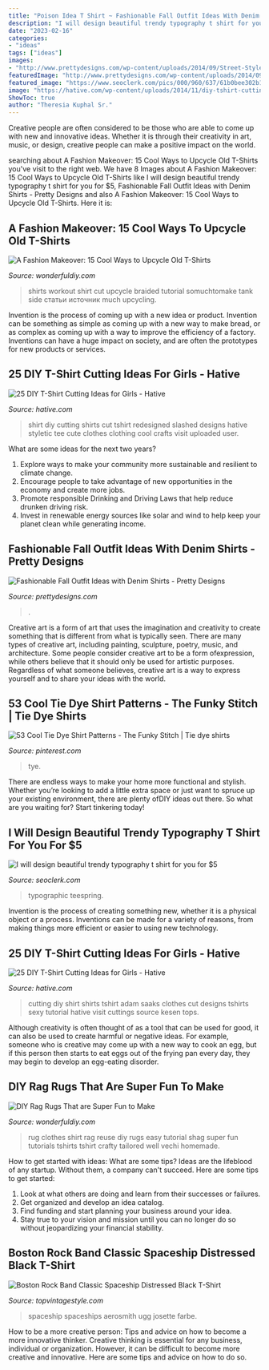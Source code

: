 ```yaml
---
title: "Poison Idea T Shirt ~ Fashionable Fall Outfit Ideas With Denim Shirts"
description: "I will design beautiful trendy typography t shirt for you for $5"
date: "2023-02-16"
categories:
- "ideas"
tags: ["ideas"]
images:
- "http://www.prettydesigns.com/wp-content/uploads/2014/09/Street-Style-Outfit-Idea-with-Denim-Shirt.jpg"
featuredImage: "http://www.prettydesigns.com/wp-content/uploads/2014/09/Street-Style-Outfit-Idea-with-Denim-Shirt.jpg"
featured_image: "https://www.seoclerk.com/pics/000/960/637/61b0bee302b13cae59f16a87acdb1261.jpg"
image: "https://hative.com/wp-content/uploads/2014/11/diy-tshirt-cutting-ideas/4-girl-tshirt-cutting.jpg"
ShowToc: true
author: "Theresia Kuphal Sr."
---
```



Creative people are often considered to be those who are able to come up with new and innovative ideas. Whether it is through their creativity in art, music, or design, creative people can make a positive impact on the world.

	

		
searching about A Fashion Makeover: 15 Cool Ways to Upcycle Old T-Shirts you've visit to the right web. We have 8 Images about A Fashion Makeover: 15 Cool Ways to Upcycle Old T-Shirts like I will design beautiful trendy typography t shirt for you for $5, Fashionable Fall Outfit Ideas with Denim Shirts - Pretty Designs and also A Fashion Makeover: 15 Cool Ways to Upcycle Old T-Shirts. Here it is:
		
    
## A Fashion Makeover: 15 Cool Ways To Upcycle Old T-Shirts

<img loading=lazy src="https://cdn.wonderfuldiy.com/wp-content/uploads/2018/02/Side-braided-workout-tank.jpg" onerror="this.onerror=null;this.src='https://tse2.mm.bing.net/th?id=OIP.Y1MTcaiWLtyGvoHAXZLylwHaHa&amp;pid=15.1';" alt="A Fashion Makeover: 15 Cool Ways to Upcycle Old T-Shirts">

_Source: wonderfuldiy.com_

>shirts workout shirt cut upcycle braided tutorial somuchtomake tank side статьи источник much upcycling. 

	

Invention is the process of coming up with a new idea or product. Invention can be something as simple as coming up with a new way to make bread, or as complex as coming up with a way to improve the efficiency of a factory. Inventions can have a huge impact on society, and are often the prototypes for new products or services.

    
## 25 DIY T-Shirt Cutting Ideas For Girls - Hative

<img loading=lazy src="https://hative.com/wp-content/uploads/2014/11/diy-tshirt-cutting-ideas/9-redesigned-cut-shirt.jpg" onerror="this.onerror=null;this.src='https://tse2.mm.bing.net/th?id=OIP.62eTBL1Waoq5sjF0bQjCogHaJ4&amp;pid=15.1';" alt="25 DIY T-Shirt Cutting Ideas for Girls - Hative">

_Source: hative.com_

>shirt diy cutting shirts cut tshirt redesigned slashed designs hative styletic tee cute clothes clothing cool crafts visit uploaded user. 

	

What are some ideas for the next two years?
1. Explore ways to make your community more sustainable and resilient to climate change.
2. Encourage people to take advantage of new opportunities in the economy and create more jobs.
3. Promote responsible Drinking and Driving Laws that help reduce drunken driving risk.
4. Invest in renewable energy sources like solar and wind to help keep your planet clean while generating income.

    
## Fashionable Fall Outfit Ideas With Denim Shirts - Pretty Designs

<img loading=lazy src="http://www.prettydesigns.com/wp-content/uploads/2014/09/Street-Style-Outfit-Idea-with-Denim-Shirt.jpg" onerror="this.onerror=null;this.src='https://tse4.mm.bing.net/th?id=OIP.MbQDV56C3-koPvwaEph_dgHaMM&amp;pid=15.1';" alt="Fashionable Fall Outfit Ideas with Denim Shirts - Pretty Designs">

_Source: prettydesigns.com_

>. 

	

Creative art is a form of art that uses the imagination and creativity to create something that is different from what is typically seen. There are many types of creative art, including painting, sculpture, poetry, music, and architecture. Some people consider creative art to be a form ofexpression, while others believe that it should only be used for artistic purposes. Regardless of what someone believes, creative art is a way to express yourself and to share your ideas with the world.

    
## 53 Cool Tie Dye Shirt Patterns - The Funky Stitch | Tie Dye Shirts

<img loading=lazy src="https://i.pinimg.com/736x/8a/f9/3d/8af93db8bd63f2dfaeed23ab749a8d55.jpg" onerror="this.onerror=null;this.src='https://tse2.mm.bing.net/th?id=OIP.F00EvtzWA6dp40ilXkn3_gHaFi&amp;pid=15.1';" alt="53 Cool Tie Dye Shirt Patterns - The Funky Stitch | Tie dye shirts">

_Source: pinterest.com_

>tye. 

	

There are endless ways to make your home more functional and stylish. Whether you’re looking to add a little extra space or just want to spruce up your existing environment, there are plenty ofDIY ideas out there. So what are you waiting for? Start tinkering today!

    
## I Will Design Beautiful Trendy Typography T Shirt For You For $5

<img loading=lazy src="https://www.seoclerk.com/pics/000/960/637/61b0bee302b13cae59f16a87acdb1261.jpg" onerror="this.onerror=null;this.src='https://tse1.mm.bing.net/th?id=OIP.YbC-4wKxPK5Z8WqHrNsSYQHaE-&amp;pid=15.1';" alt="I will design beautiful trendy typography t shirt for you for $5">

_Source: seoclerk.com_

>typographic teespring. 

	

Invention is the process of creating something new, whether it is a physical object or a process. Inventions can be made for a variety of reasons, from making things more efficient or easier to using new technology. 

    
## 25 DIY T-Shirt Cutting Ideas For Girls - Hative

<img loading=lazy src="https://hative.com/wp-content/uploads/2014/11/diy-tshirt-cutting-ideas/4-girl-tshirt-cutting.jpg" onerror="this.onerror=null;this.src='https://tse4.mm.bing.net/th?id=OIP.t3SrhIf87Fu6f3vwa1hc4gHaLD&amp;pid=15.1';" alt="25 DIY T-Shirt Cutting Ideas for Girls - Hative">

_Source: hative.com_

>cutting diy shirt shirts tshirt adam saaks clothes cut designs tshirts sexy tutorial hative visit cuttings source kesen tops. 

	

Although creativity is often thought of as a tool that can be used for good, it can also be used to create harmful or negative ideas. For example, someone who is creative may come up with a new way to cook an egg, but if this person then starts to eat eggs out of the frying pan every day, they may begin to develop an egg-eating disorder.

    
## DIY Rag Rugs That Are Super Fun To Make

<img loading=lazy src="https://cdn.wonderfuldiy.com/wp-content/uploads/2018/01/T-shirt-rag-rug.jpg" onerror="this.onerror=null;this.src='https://tse1.mm.bing.net/th?id=OIP.2KXcp4SKKUDX6ajtOn89qAHaJ4&amp;pid=15.1';" alt="DIY Rag Rugs That are Super Fun to Make">

_Source: wonderfuldiy.com_

>rug clothes shirt rag reuse diy rugs easy tutorial shag super fun tutorials tshirts tshirt crafty tailored well vechi homemade. 

	

How to get started with ideas: What are some tips?
Ideas are the lifeblood of any startup. Without them, a company can't succeed. Here are some tips to get started:
1. Look at what others are doing and learn from their successes or failures.
2. Get organized and develop an idea catalog. 
3. Find funding and start planning your business around your idea.  
4. Stay true to your vision and mission until you can no longer do so without jeopardizing your financial stability.

    
## Boston Rock Band Classic Spaceship Distressed Black T-Shirt

<img loading=lazy src="http://ecx.images-amazon.com/images/I/61UGAomewEL._SR600.jpg" onerror="this.onerror=null;this.src='https://tse3.mm.bing.net/th?id=OIP.kTJmyiGwbD00MO58QmJa4AHaHa&amp;pid=15.1';" alt="Boston Rock Band Classic Spaceship Distressed Black T-Shirt">

_Source: topvintagestyle.com_

>spaceship spaceships aerosmith ugg josette farbe. 

	

How to be a more creative person: Tips and advice on how to become a more innovative thinker.
Creative thinking is essential for any business, individual or organization. However, it can be difficult to become more creative and innovative. Here are some tips and advice on how to do so.

